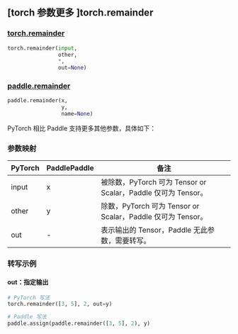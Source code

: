 ## [torch 参数更多 ]torch.remainder
### [torch.remainder](https://pytorch.org/docs/stable/generated/torch.remainder.html?highlight=remainder#torch.remainder)

```python
torch.remainder(input,
                other,
                *,
                out=None)
```

### [paddle.remainder](https://www.paddlepaddle.org.cn/documentation/docs/zh/develop/api/paddle/remainder_cn.html#remainder)

```python
paddle.remainder(x,
                 y,
                 name=None)
```

PyTorch 相比 Paddle 支持更多其他参数，具体如下：
### 参数映射

| PyTorch       | PaddlePaddle | 备注                                                   |
| ------------- | ------------ | ------------------------------------------------------ |
| input         | x            | 被除数，PyTorch 可为 Tensor or Scalar，Paddle 仅可为 Tensor。  |
| other         | y            | 除数，PyTorch 可为 Tensor or Scalar，Paddle 仅可为 Tensor。   |
| out           | -            | 表示输出的 Tensor，Paddle 无此参数，需要转写。               |


### 转写示例
#### out：指定输出
```python
# PyTorch 写法
torch.remainder([3, 5], 2, out=y)

# Paddle 写法
paddle.assign(paddle.remainder([3, 5], 2), y)
```
